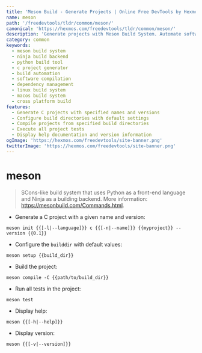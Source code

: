 ```yaml
---
title: 'Meson Build - Generate Projects | Online Free DevTools by Hexmos'
name: meson
path: '/freedevtools/tldr/common/meson/'
canonical: 'https://hexmos.com/freedevtools/tldr/common/meson/'
description: 'Generate projects with Meson Build System. Automate software compilation and dependency management efficiently. Free online tool, no registration required.'
category: common
keywords:
  - meson build system
  - ninja build backend
  - python build tool
  - c project generator
  - build automation
  - software compilation
  - dependency management
  - linux build system
  - macos build system
  - cross platform build
features:
  - Generate C projects with specified names and versions
  - Configure build directories with default settings
  - Compile projects from specified build directories
  - Execute all project tests
  - Display help documentation and version information
ogImage: 'https://hexmos.com/freedevtools/site-banner.png'
twitterImage: 'https://hexmos.com/freedevtools/site-banner.png'
---
```


# meson

> SCons-like build system that uses Python as a front-end language and Ninja as a building backend.
> More information: <https://mesonbuild.com/Commands.html>.

- Generate a C project with a given name and version:

`meson init {{[-l|--language]}} c {{[-n|--name]}} {{myproject}} --version {{0.1}}`

- Configure the `builddir` with default values:

`meson setup {{build_dir}}`

- Build the project:

`meson compile -C {{path/to/build_dir}}`

- Run all tests in the project:

`meson test`

- Display help:

`meson {{[-h|--help]}}`

- Display version:

`meson {{[-v|--version]}}`

